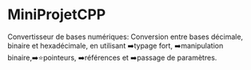 # MiniProjetCPP

 Convertisseur de bases numériques: Conversion entre bases décimale, binaire et hexadécimale, en utilisant ➡️typage fort, ➡️manipulation binaire,➡️:star:pointeurs, ➡️références et ➡️passage de paramètres.
